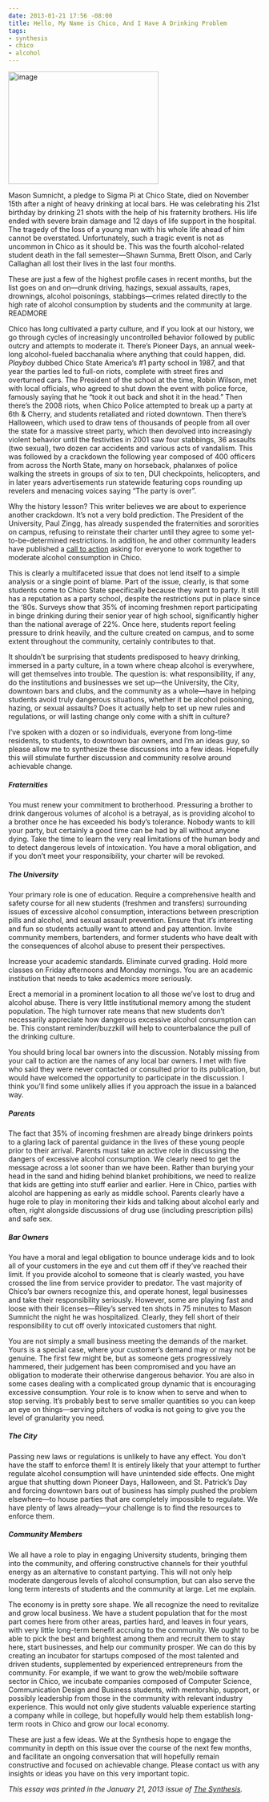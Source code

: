```yaml
---
date: 2013-01-21 17:56 -08:00
title: Hello, My Name is Chico, And I Have A Drinking Problem
tags:
- synthesis
- chico
- alcohol
---
```

<img class="right" alt="image" height="224" src="https://mattolson-blog.s3.amazonaws.com/hello-chico.png" width="300"/>

Mason Sumnicht, a pledge to Sigma Pi at Chico State, died on November 15th after a night of heavy drinking at local bars. He was celebrating his 21st birthday by drinking 21 shots with the help 
of his fraternity brothers. His life ended with severe brain damage and 12 days of life support in the hospital. The tragedy of the loss of a young man with his whole life ahead of him cannot be 
overstated. Unfortunately, such a tragic event is not as uncommon in Chico as it should be. This was the fourth alcohol-related student death in the fall semester&mdash;Shawn Summa, Brett Olson, 
and Carly Callaghan all lost their lives in the last four months.

These are just a few of the highest profile cases in recent months, but the list goes on and on&mdash;drunk driving, hazings, sexual assaults, rapes, drownings, alcohol poisonings, stabbings&mdash;crimes 
related directly to the high rate of alcohol consumption by students and the community at large.
READMORE

Chico has long cultivated a party culture, and if you look at our history, we go through cycles of increasingly uncontrolled behavior followed by public outcry and attempts to moderate it. 
There&rsquo;s Pioneer Days, an annual week-long alcohol-fueled bacchanalia where anything that could happen, did. _Playboy_ dubbed Chico State America&rsquo;s #1 party school in 1987, and that 
year the parties led to full-on riots, complete with street fires and overturned cars. The President of the school at the time, Robin Wilson, met with local officials, who agreed to shut down 
the event with police force, famously saying that he &ldquo;took it out back and shot it in the head.&rdquo; Then there&rsquo;s the 2008 riots, when Chico Police attempted to break up a party 
at 6th &amp; Cherry, and students retaliated and rioted downtown. Then there&rsquo;s Halloween, which used to draw tens of thousands of people from all over the state for a massive street party, 
which then devolved into increasingly violent behavior until the festivities in 2001 saw four stabbings, 36 assaults (two sexual), two dozen car accidents and various acts of vandalism. This was 
followed by a crackdown the following year composed of 400 officers from across the North State, many on horseback, phalanxes of police walking the streets in groups of six to ten, DUI checkpoints, 
helicopters, and in later years advertisements run statewide featuring cops rounding up revelers and menacing voices saying &ldquo;The party is over&rdquo;.

Why the history lesson? This writer believes we are about to experience another crackdown. It&rsquo;s not a very bold prediction. The President of the University, Paul Zingg, has already suspended 
the fraternities and sororities on campus, refusing to reinstate their charter until they agree to some yet-to-be-determined restrictions. In addition, he and other community leaders have 
published a [call to action](http://www.csuchico.edu/prs/documents/callforcommunityaction.pdf) asking for everyone to work together to moderate alcohol consumption in Chico.

This is clearly a multifaceted issue that does not lend itself to a simple analysis or a single point of blame. Part of the issue, clearly, is that some students come to Chico State specifically 
because they want to party. It still has a reputation as a party school, despite the restrictions put in place since the &lsquo;80s. Surveys show that 35% of incoming freshmen report participating 
in binge drinking during their senior year of high school, significantly higher than the national average of 22%. Once here, students report feeling pressure to drink heavily, and the culture 
created on campus, and to some extent throughout the community, certainly contributes to that.

It shouldn&rsquo;t be surprising that students predisposed to heavy drinking, immersed in a party culture, in a town where cheap alcohol is everywhere, will get themselves into trouble. 
The question is: what responsibility, if any, do the institutions and businesses we set up&mdash;the University, the City, downtown bars and clubs, and the community as a whole&mdash;have in 
helping students avoid truly dangerous situations, whether it be alcohol poisoning, hazing, or sexual assaults? Does it actually help to set up new rules and regulations, or will lasting change 
only come with a shift in culture?

I&rsquo;ve spoken with a dozen or so individuals, everyone from long-time residents, to students, to downtown bar owners, and I&rsquo;m an ideas guy, so please allow me to synthesize these 
discussions into a few ideas. Hopefully this will stimulate further discussion and community resolve around achievable change.

##### Fraternities

You must renew your commitment to brotherhood. Pressuring a brother to drink dangerous volumes of alcohol is a betrayal, as is providing alcohol to a brother once he has exceeded his body&rsquo;s 
tolerance. Nobody wants to kill your party, but certainly a good time can be had by all without anyone dying. Take the time to learn the very real limitations of the human body and to detect 
dangerous levels of intoxication. You have a moral obligation, and if you don&rsquo;t meet your responsibility, your charter will be revoked.

##### The University

Your primary role is one of education. Require a comprehensive health and safety course for all new students (freshmen and transfers) surrounding issues of excessive alcohol consumption, 
interactions between prescription pills and alcohol, and sexual assault prevention. Ensure that it&rsquo;s interesting and fun so students actually want to attend and pay attention. 
Invite community members, bartenders, and former students who have dealt with the consequences of alcohol abuse to present their perspectives.

Increase your academic standards. Eliminate curved grading. Hold more classes on Friday afternoons and Monday mornings. You are an academic institution that needs to take academics more seriously.

Erect a memorial in a prominent location to all those we&rsquo;ve lost to drug and alcohol abuse. There is very little institutional memory among the student population. The high turnover rate 
means that new students don&rsquo;t necessarily appreciate how dangerous excessive alcohol consumption can be. This constant reminder/buzzkill will help to counterbalance the pull of the drinking 
culture.

You should bring local bar owners into the discussion. Notably missing from your call to action are the names of any local bar owners. I met with five who said they were never contacted or 
consulted prior to its publication, but would have welcomed the opportunity to participate in the discussion. I think you&rsquo;ll find some unlikely allies if you approach the issue in a 
balanced way.

##### Parents

The fact that 35% of incoming freshmen are already binge drinkers points to a glaring lack of parental guidance in the lives of these young people prior to their arrival. Parents must take an 
active role in discussing the dangers of excessive alcohol consumption. We clearly need to get the message across a lot sooner than we have been. Rather than burying your head in the sand and 
hiding behind blanket prohibitions, we need to realize that kids are getting into stuff earlier and earlier. Here in Chico, parties with alcohol are happening as early as middle school. Parents 
clearly have a huge role to play in monitoring their kids and talking about alcohol early and often, right alongside discussions of drug use (including prescription pills) and safe sex.

##### Bar Owners

You have a moral and legal obligation to bounce underage kids and to look all of your customers in the eye and cut them off if they&rsquo;ve reached their limit. If you provide alcohol to someone 
that is clearly wasted, you have crossed the line from service provider to predator. The vast majority of Chico&rsquo;s bar owners recognize this, and operate honest, legal businesses and take 
their responsibility seriously. However, some are playing fast and loose with their licenses&mdash;Riley&rsquo;s served ten shots in 75 minutes to Mason Sumnicht the night he was hospitalized. 
Clearly, they fell short of their responsibility to cut off overly intoxicated customers that night.

You are not simply a small business meeting the demands of the market. Yours is a special case, where your customer&rsquo;s demand may or may not be genuine. The first few might be, but as someone gets 
progressively hammered, their judgement has been compromised and you have an obligation to moderate their otherwise dangerous behavior. You are also in some cases dealing with a complicated group 
dynamic that is encouraging excessive consumption. Your role is to know when to serve and when to stop serving. It&rsquo;s probably best to serve smaller quantities so you can keep an eye on 
things&mdash;serving pitchers of vodka is not going to give you the level of granularity you need.

##### The City

Passing new laws or regulations is unlikely to have any effect. You don&rsquo;t have the staff to enforce them! It is entirely likely that your attempt to further regulate alcohol consumption will 
have unintended side effects. One might argue that shutting down Pioneer Days, Halloween, and St. Patrick&rsquo;s Day and forcing downtown bars out of business has simply pushed the problem 
elsewhere&mdash;to house parties that are completely impossible to regulate. We have plenty of laws already&mdash;your challenge is to find the resources to enforce them.

##### Community Members

We all have a role to play in engaging University students, bringing them into the community, and offering constructive channels for their youthful energy as an alternative to constant partying. 
This will not only help moderate dangerous levels of alcohol consumption, but can also serve the long term interests of students and the community at large. Let me explain.

The economy is in pretty sore shape. We all recognize the need to revitalize and grow local business. We have a student population that for the most part comes here from other areas, parties hard, 
and leaves in four years, with very little long-term benefit accruing to the community. We ought to be able to pick the best and brightest among them and recruit them to stay here, start businesses, 
and help our community prosper. We can do this by creating an incubator for startups composed of the most talented and driven students, supplemented by experienced entrepreneurs from the community. 
For example, if we want to grow the web/mobile software sector in Chico, we incubate companies composed of Computer Science, Communication Design and Business students, with mentorship, support, 
or possibly leadership from those in the community with relevant industry experience. This would not only give students valuable experience starting a company while in college, but hopefully would 
help them establish long-term roots in Chico and grow our local economy.

These are just a few ideas. We at the Synthesis hope to engage the community in depth on this issue over the course of the next few months, and facilitate an ongoing conversation that will hopefully 
remain constructive and focused on achievable change. Please contact us with any insights or ideas you have on this very important topic.

_This essay was printed in the January 21, 2013 issue of [The Synthesis](http://synthesisweekly.com/)._
